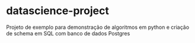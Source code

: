 # datascience-project
Projeto de exemplo para demonstração de algoritmos em python e criação de schema em SQL com banco de dados Postgres

